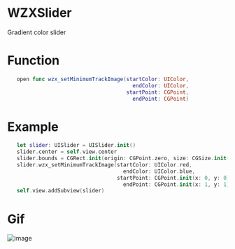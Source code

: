 # WZXSlider
Gradient color slider

# Function
```swift
   open func wzx_setMinimumTrackImage(startColor: UIColor, 
                                        endColor: UIColor,
                                      startPoint: CGPoint,
                                        endPoint: CGPoint)
```
# Example
```swift
   let slider: UISlider = UISlider.init()
   slider.center = self.view.center
   slider.bounds = CGRect.init(origin: CGPoint.zero, size: CGSize.init(width: 300, height: 50))
   slider.wzx_setMinimumTrackImage(startColor: UIColor.red,
                                     endColor: UIColor.blue,
                                   startPoint: CGPoint.init(x: 0, y: 0),
                                     endPoint: CGPoint.init(x: 1, y: 1))
   self.view.addSubview(slider)
```

# Gif
![image](https://github.com/Wzxhaha/WZXStorehouse/blob/master/WZXSlider/WZXSlider.gif)
